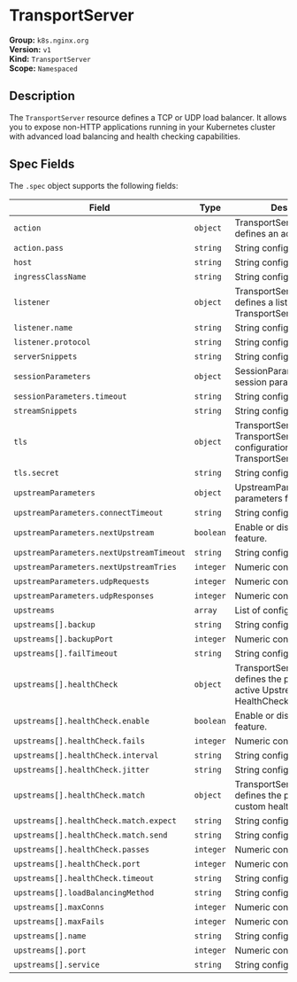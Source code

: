 # TransportServer

**Group:** `k8s.nginx.org`  
**Version:** `v1`  
**Kind:** `TransportServer`  
**Scope:** `Namespaced`

## Description

The `TransportServer` resource defines a TCP or UDP load balancer. It allows you to expose non-HTTP applications running in your Kubernetes cluster with advanced load balancing and health checking capabilities.

## Spec Fields

The `.spec` object supports the following fields:

| Field | Type | Description |
|---|---|---|
| `action` | `object` | TransportServerAction defines an action. |
| `action.pass` | `string` | String configuration value. |
| `host` | `string` | String configuration value. |
| `ingressClassName` | `string` | String configuration value. |
| `listener` | `object` | TransportServerListener defines a listener for a TransportServer. |
| `listener.name` | `string` | String configuration value. |
| `listener.protocol` | `string` | String configuration value. |
| `serverSnippets` | `string` | String configuration value. |
| `sessionParameters` | `object` | SessionParameters defines session parameters. |
| `sessionParameters.timeout` | `string` | String configuration value. |
| `streamSnippets` | `string` | String configuration value. |
| `tls` | `object` | TransportServerTLS defines TransportServerTLS configuration for a TransportServer. |
| `tls.secret` | `string` | String configuration value. |
| `upstreamParameters` | `object` | UpstreamParameters defines parameters for an upstream. |
| `upstreamParameters.connectTimeout` | `string` | String configuration value. |
| `upstreamParameters.nextUpstream` | `boolean` | Enable or disable this feature. |
| `upstreamParameters.nextUpstreamTimeout` | `string` | String configuration value. |
| `upstreamParameters.nextUpstreamTries` | `integer` | Numeric configuration value. |
| `upstreamParameters.udpRequests` | `integer` | Numeric configuration value. |
| `upstreamParameters.udpResponses` | `integer` | Numeric configuration value. |
| `upstreams` | `array` | List of configuration values. |
| `upstreams[].backup` | `string` | String configuration value. |
| `upstreams[].backupPort` | `integer` | Numeric configuration value. |
| `upstreams[].failTimeout` | `string` | String configuration value. |
| `upstreams[].healthCheck` | `object` | TransportServerHealthCheck defines the parameters for active Upstream HealthChecks. |
| `upstreams[].healthCheck.enable` | `boolean` | Enable or disable this feature. |
| `upstreams[].healthCheck.fails` | `integer` | Numeric configuration value. |
| `upstreams[].healthCheck.interval` | `string` | String configuration value. |
| `upstreams[].healthCheck.jitter` | `string` | String configuration value. |
| `upstreams[].healthCheck.match` | `object` | TransportServerMatch defines the parameters of a custom health check. |
| `upstreams[].healthCheck.match.expect` | `string` | String configuration value. |
| `upstreams[].healthCheck.match.send` | `string` | String configuration value. |
| `upstreams[].healthCheck.passes` | `integer` | Numeric configuration value. |
| `upstreams[].healthCheck.port` | `integer` | Numeric configuration value. |
| `upstreams[].healthCheck.timeout` | `string` | String configuration value. |
| `upstreams[].loadBalancingMethod` | `string` | String configuration value. |
| `upstreams[].maxConns` | `integer` | Numeric configuration value. |
| `upstreams[].maxFails` | `integer` | Numeric configuration value. |
| `upstreams[].name` | `string` | String configuration value. |
| `upstreams[].port` | `integer` | Numeric configuration value. |
| `upstreams[].service` | `string` | String configuration value. |

